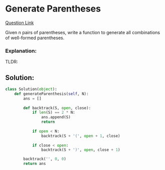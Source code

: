 # Generate Parentheses  

[Question Link](https://leetcode.com/problems/generate-parentheses/)  

Given n pairs of parentheses, write a function to generate all combinations of well-formed parentheses.  

### Explanation:
TLDR: 

## Solution:
```Python
class Solution(object):
    def generateParenthesis(self, N):
        ans = []
        
        def backtrack(S, open, close):
            if len(S) == 2 * N:
                ans.append(S)
                return
            
            if open < N:
                backtrack(S + '(', open + 1, close)
                
            if close < open:
                backtrack(S + ')', open, close + 1)

        backtrack('', 0, 0)
        return ans
```